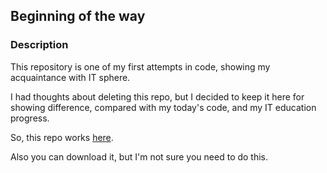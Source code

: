 ## Beginning of the way

### Description

This repository is one of my first attempts in code, showing my acquaintance with IT sphere.

I had thoughts about deleting this repo, but I decided to keep it here for showing difference, compared with my today's code, and my IT education progress.

So, this repo works [here](https://pesochenski.github.io/pesochenski_test_animation/).

Also you can download it, but I'm not sure you need to do this.
